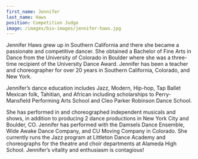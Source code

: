 ```yaml
---
first_name: Jennifer
last_name: Haws
position: Competition Judge
image: /images/bio-images/jennifer-haws.jpg
---
```


Jennifer Haws grew up in Southern California and there she became a passionate and competitive dancer. She obtained a Bachelor of Fine Arts in Dance from the University of Colorado in Boulder where she was a three-time recipient of the University Dance Award. Jennifer has been a teacher and choreographer for over 20 years in Southern California, Colorado, and New York.

Jennifer’s dance education includes Jazz, Modern, Hip-hop, Tap Ballet Mexican folk, Tahitian, and African including scholarships to Perry-Mansfield Performing Arts School and Cleo Parker Robinson Dance School.

She has performed in and choreographed independent musicals and shows, in addition to producing 2 dance productions in New York City and Boulder, CO. Jennifer has performed with the Damsels Dance Ensemble, Wide Awake Dance Company, and CU Moving Company in Colorado. She currently runs the Jazz program at Littleton Dance Academy and choreographs for the theatre and choir departments at Alameda High School. Jennifer’s vitality and enthusiasm is contagious!
